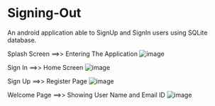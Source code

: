 # Signing-Out
An android application able to SignUp and SignIn users using SQLite database.

Splash Screen ==>> Entering The Application
![image](https://user-images.githubusercontent.com/95628601/203030261-d870f5d6-a5fd-4c91-95cd-13b326541c81.png)



Sign In ==>> Home Screen
![image](https://user-images.githubusercontent.com/95628601/203029479-719c3357-57e3-402e-8b4e-c3732844f7bb.png)



Sign Up ==>> Register Page
![image](https://user-images.githubusercontent.com/95628601/203029646-011bc5c5-dee7-42d9-85de-ab66b5496ee3.png)



Welcome Page ==>> Showing User Name and Email ID
![image](https://user-images.githubusercontent.com/95628601/203029858-ecdfe93c-0ed6-4820-913a-4d29ad592400.png)
